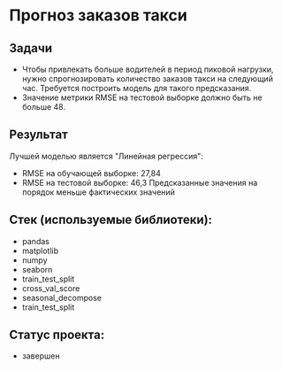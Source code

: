 # Прогноз заказов такси

## Задачи
+ Чтобы привлекать больше водителей в период пиковой нагрузки, нужно спрогнозировать количество заказов такси на следующий час. Требуется построить модель для такого предсказания. 
+ Значение метрики RMSE на тестовой выборке должно быть не больше 48.

## Результат
Лучшей моделью является "Линейная регрессия":
+ RMSE на обучающей выборке: 27,84
+ RMSE на тестовой выборке: 46,3
Предсказанные значения на порядок меньше фактических значений

## Стек (используемые библиотеки):
+ pandas
+ matplotlib
+ numpy
+ seaborn
+ train_test_split
+ cross_val_score
+ seasonal_decompose
+ train_test_split

## Статус проекта: 
+ завершен